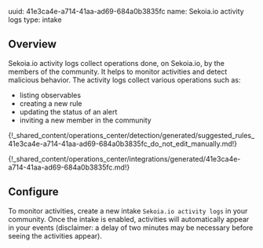 uuid: 41e3ca4e-a714-41aa-ad69-684a0b3835fc
name: Sekoia.io activity logs
type: intake

## Overview
Sekoia.io activity logs collect operations done, on Sekoia.io, by the members of the community. It helps to monitor activities and detect malicious behavior. The activity logs collect various operations such as:

- listing observables
- creating a new rule
- updating the status of an alert
- inviting a new member in the community


{!_shared_content/operations_center/detection/generated/suggested_rules_41e3ca4e-a714-41aa-ad69-684a0b3835fc_do_not_edit_manually.md!}

{!_shared_content/operations_center/integrations/generated/41e3ca4e-a714-41aa-ad69-684a0b3835fc.md!}

## Configure

To monitor activities, create a new intake `Sekoia.io activity logs` in your community. Once the intake is enabled, activities will automatically appear in your events (disclaimer: a delay of two minutes may be necessary before seeing the activities appear).
